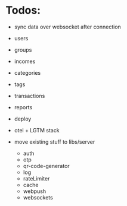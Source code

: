 # Todos:

- sync data over websocket after connection
- users
- groups
- incomes
- categories
- tags
- transactions
- reports

- deploy

- otel + LGTM stack

- move existing stuff to libs/server
  - auth
  - otp
  - qr-code-generator
  - log
  - rateLimiter
  - cache
  - webpush
  - websockets
